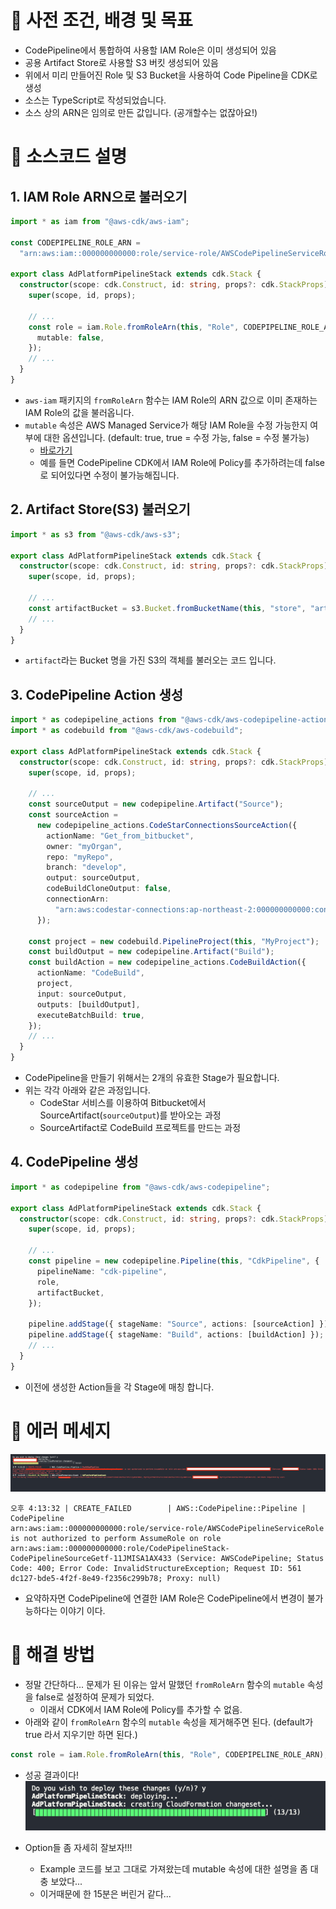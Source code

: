 # 🤡 사전 조건, 배경 및 목표

- CodePipeline에서 통합하여 사용할 IAM Role은 이미 생성되어 있음
- 공용 Artifact Store로 사용할 S3 버킷 생성되어 있음
- 위에서 미리 만들어진 Role 및 S3 Bucket을 사용하여 Code Pipeline을 CDK로 생성
- 소스는 TypeScript로 작성되었습니다.
- 소스 상의 ARN은 임의로 만든 값입니다. (공개할수는 없잖아요!)

# 👹 소스코드 설명

## 1. IAM Role ARN으로 불러오기

```typescript
import * as iam from "@aws-cdk/aws-iam";

const CODEPIPELINE_ROLE_ARN =
  "arn:aws:iam::000000000000:role/service-role/AWSCodePipelineServiceRole";

export class AdPlatformPipelineStack extends cdk.Stack {
  constructor(scope: cdk.Construct, id: string, props?: cdk.StackProps) {
    super(scope, id, props);

    // ...
    const role = iam.Role.fromRoleArn(this, "Role", CODEPIPELINE_ROLE_ARN, {
      mutable: false,
    });
    // ...
  }
}
```

- `aws-iam` 패키지의 `fromRoleArn` 함수는 IAM Role의 ARN 값으로 이미 존재하는 IAM Role의 값을 불러옵니다.
- `mutable` 속성은 AWS Managed Service가 해당 IAM Role을 수정 가능한지 여부에 대한 옵션입니다. (default: true, true = 수정 가능, false = 수정 불가능)
  - [바로가기](https://github.com/aws/aws-cdk/blob/master/packages/%40aws-cdk/aws-iam/lib/role.ts#L148)
  - 예를 들면 CodePipeline CDK에서 IAM Role에 Policy를 추가하려는데 false로 되어있다면 수정이 불가능해집니다.

## 2. Artifact Store(S3) 불러오기

```typescript
import * as s3 from "@aws-cdk/aws-s3";

export class AdPlatformPipelineStack extends cdk.Stack {
  constructor(scope: cdk.Construct, id: string, props?: cdk.StackProps) {
    super(scope, id, props);

    // ...
    const artifactBucket = s3.Bucket.fromBucketName(this, "store", "artifact");
    // ...
  }
}
```

- `artifact`라는 Bucket 명을 가진 S3의 객체를 불러오는 코드 입니다.

## 3. CodePipeline Action 생성

```typescript
import * as codepipeline_actions from "@aws-cdk/aws-codepipeline-actions";
import * as codebuild from "@aws-cdk/aws-codebuild";

export class AdPlatformPipelineStack extends cdk.Stack {
  constructor(scope: cdk.Construct, id: string, props?: cdk.StackProps) {
    super(scope, id, props);

    // ...
    const sourceOutput = new codepipeline.Artifact("Source");
    const sourceAction =
      new codepipeline_actions.CodeStarConnectionsSourceAction({
        actionName: "Get_from_bitbucket",
        owner: "myOrgan",
        repo: "myRepo",
        branch: "develop",
        output: sourceOutput,
        codeBuildCloneOutput: false,
        connectionArn:
          "arn:aws:codestar-connections:ap-northeast-2:000000000000:connection/aaaaaaaa-aaaa-aaaa-aaaa-aaaaaaaaaaaa",
      });

    const project = new codebuild.PipelineProject(this, "MyProject");
    const buildOutput = new codepipeline.Artifact("Build");
    const buildAction = new codepipeline_actions.CodeBuildAction({
      actionName: "CodeBuild",
      project,
      input: sourceOutput,
      outputs: [buildOutput],
      executeBatchBuild: true,
    });
    // ...
  }
}
```

- CodePipeline을 만들기 위해서는 2개의 유효한 Stage가 필요합니다.
- 위는 각각 아래와 같은 과정입니다.
  - CodeStar 서비스를 이용하여 Bitbucket에서 SourceArtifact(`sourceOutput`)를 받아오는 과정
  - SourceArtifact로 CodeBuild 프로젝트를 만드는 과정

## 4. CodePipeline 생성

```typescript
import * as codepipeline from "@aws-cdk/aws-codepipeline";

export class AdPlatformPipelineStack extends cdk.Stack {
  constructor(scope: cdk.Construct, id: string, props?: cdk.StackProps) {
    super(scope, id, props);

    // ...
    const pipeline = new codepipeline.Pipeline(this, "CdkPipeline", {
      pipelineName: "cdk-pipeline",
      role,
      artifactBucket,
    });

    pipeline.addStage({ stageName: "Source", actions: [sourceAction] });
    pipeline.addStage({ stageName: "Build", actions: [buildAction] });
    // ...
  }
}
```

- 이전에 생성한 Action들을 각 Stage에 매칭 합니다.

# 👺 에러 메세지

![screensh](./img.png)

```
오후 4:13:32 | CREATE_FAILED        | AWS::CodePipeline::Pipeline | CodePipeline
arn:aws:iam::000000000000:role/service-role/AWSCodePipelineServiceRole is not authorized to perform AssumeRole on role arn:aws:iam::000000000000:role/CodePipelineStack-CodePipelineSourceGetf-11JMISA1AX433 (Service: AWSCodePipeline; Status Code: 400; Error Code: InvalidStructureException; Request ID: 561
dc127-bde5-4f2f-8e49-f2356c299b78; Proxy: null)
```

- 요약하자면 CodePipeline에 연결한 IAM Role은 CodePipeline에서 변경이 불가능하다는 이야기 이다.

# 👾 해결 방법

- 정말 간단하다... 문제가 된 이유는 앞서 말했던 `fromRoleArn` 함수의 `mutable` 속성을 false로 설정하여 문제가 되었다.
  - 이래서 CDK에서 IAM Role에 Policy를 추가할 수 없음.
- 아래와 같이 `fromRoleArn` 함수의 `mutable` 속성을 제거해주면 된다. (default가 true 라서 지우기만 하면 된다.)

```typescript
const role = iam.Role.fromRoleArn(this, "Role", CODEPIPELINE_ROLE_ARN);
```

- 성공 결과이다!
  ![screensh](./img2.png)

- Option들 좀 자세히 잘보자!!!
  - Example 코드를 보고 그대로 가져왔는데 mutable 속성에 대한 설명을 좀 대충 보았다...
  - 이거때문에 한 15분은 버린거 같다...
